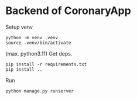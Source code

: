 # Backend of CoronaryApp
Setup venv
```
python -m venv .venv
source .venv/bin/activate
```
(max. python3.11)
Get deps.
```
pip install -r requirements.txt
pip install ..
```
Run
```
python manage.py runserver
```